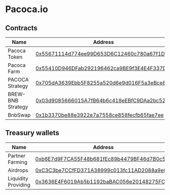 # Pacoca.io

## Contracts

| Name | Address |
|------|--------------|
| Pacoca Token | [0x55671114d774ee99D653D6C12460c780a67f1D18](https://bscscan.com/address/0x55671114d774ee99D653D6C12460c780a67f1D18) |
| Pacoca Farm | [0x55410D946DFab292196462ca9BE9f3E4E4F337Dd](https://bscscan.com/address/0x55410D946DFab292196462ca9BE9f3E4E4F337Dd) |
| PACOCA Strategy | [0x705dA3639Ebb5F8255a520d6e9d016F5a3eBce8D](https://bscscan.com/address/0x705dA3639Ebb5F8255a520d6e9d016F5a3eBce8D) |
| BREW-BNB Strategy | [0x03d9085666015A7fB64b6c418eEBfC9DAa2bc523](https://bscscan.com/address/0x03d9085666015A7fB64b6c418eEBfC9DAa2bc523) |
| BnbSwap | [0x1b3370be88e3922e7a7558ce858fecfb65fae7ee](https://bscscan.com/address/0x1b3370be88e3922e7a7558ce858fecfb65fae7ee) |

## Treasury wallets

| Name | Address |
|------|--------------|
| Partner Farming | [0xb6E7d9F7CA55F48b681fEc89b4479BF46d7B0c5A](https://bscscan.com/address/0xb6E7d9F7CA55F48b681fEc89b4479BF46d7B0c5A) |
| Airdrops | [0xC3C3be7CCfFD371A38999c013fc11AD2088a9eC9](https://bscscan.com/address/0xC3C3be7CCfFD371A38999c013fc11AD2088a9eC9) |
| Liquidity Providing | [0x3636E4F6019Ab5b1192baBAC056e20148275FC4E](https://bscscan.com/address/0x3636E4F6019Ab5b1192baBAC056e20148275FC4E) |
